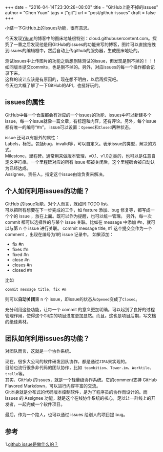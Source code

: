 +++
date = "2016-04-14T23:30:28+08:00"
title = "GitHub上删不掉的issues"
author = "Chen Yuan"
tags = ["git"]
url = "post/github-issues"
draft = false
+++
    
小结一下GitHub上的issues功能，很有意思。    

今天发现[Yikun](http://yikun.github.io)的博客中的图床地址很特别：cloud.githubusercontent.com。探究了一番之后发现他是用GitHub的issues的功能来写的博客，图片可以直接拖拽到issues的编辑框中，然后自动上传github的服务器，生成图床地址的。    

测试issues中上传图片的功能之后想删除测试的issue，但发现是删不掉的！！！如同版本提交commits，也是删不掉的。另外，对应issues的每一个操作都会记录下来。    
这样的设计应该是有原因的，现在想不明白，以后再探究吧。    
今天也大概了解了一下GitHub的API，也挺好玩的。

<!--more-->
## issues的属性
GitHub中每一个仓库都会有对应的一个issues的功能，issues中可以新建多个issue，每一个issue就像一篇文章，有标题和内容，还有评论。另外，每个issue都有唯一的编号“#n”。
issue可以设置：`Opened`和`Closed`两种状态。    

issue 还可以有额外的属性：    
Labels，标签。包括bug、invalid等，可以自定义。表示issue的类型，解决的方式。    
Milestone，里程碑。通常用来做版本管理，v0.1、v1.0之类的，也可以是任意自定义字符串。一个里程碑对应的所有 issue 都被关闭后，这个里程碑会被自动认为已经达成。    
Assignee，责任人。指定这个issue由谁负责来解决。    

## 个人如何利用issues的功能？
GitHub 的issue功能，对个人而言，就如同 TODO list。    
可以把所有想要在下一步完成的工作，如 feature 添加、bug 修复等，都写成一个个的 issue ，放在上面。既可以作为提醒，也可以统一管理。
另外，每一次 commit 都可以选择性的与某个 issue 关联。比如在 message 中添加 #n，就可以与第 n 个 issue 进行关联。
commit message title, #1
这个提交会作为一个 comment ，出现在编号为1的 issue 记录中。
如果添加：    

- fix #n
- fixes #n
- fixed #n
- close #n
- closes #n
- closed #n

比如
````
commit message title, fix #n
````
则可以**自动关闭**第 n 个 issue，即issue的状态从`Opened`变成了`Closed`。    

充分利用这些功能，让每一个 commit 的意义更加明确，可以起到了良好的过程管理作用，使得这个Git库的项目进度更加显然。而且，这也是项目后期，写文档的绝佳素材。

## 团队如何利用issues的功能？
对团队而言，这就是一个协作系统。    

现在，很多大公司的软件研发团队协作，都是通过`JIRA`来实现的。    
目前也流行很多非代码的团队协作，比如` teambition`、`Tower.im`、`Worktile`、`trello`等。    
其实，GitHub 的issues，就是一个轻量级协作系统。它的comment支持 GitHub Flavored Markdown，可以进行内容丰富的交流。    
Git本身就是分布式的代码版本控制软件，是为了程序员的协作而设计的。而 issues 的 Assignee 功能，就是这个在线协作系统的核心，足以让一群线上的开发者，一起完成一个软件项目。

最后，作为一个路人，也可以通过 issues 给别人的项目提 bug。
## 参考
1.[github issue是做什么的？](http://www.zhihu.com/question/22969033)